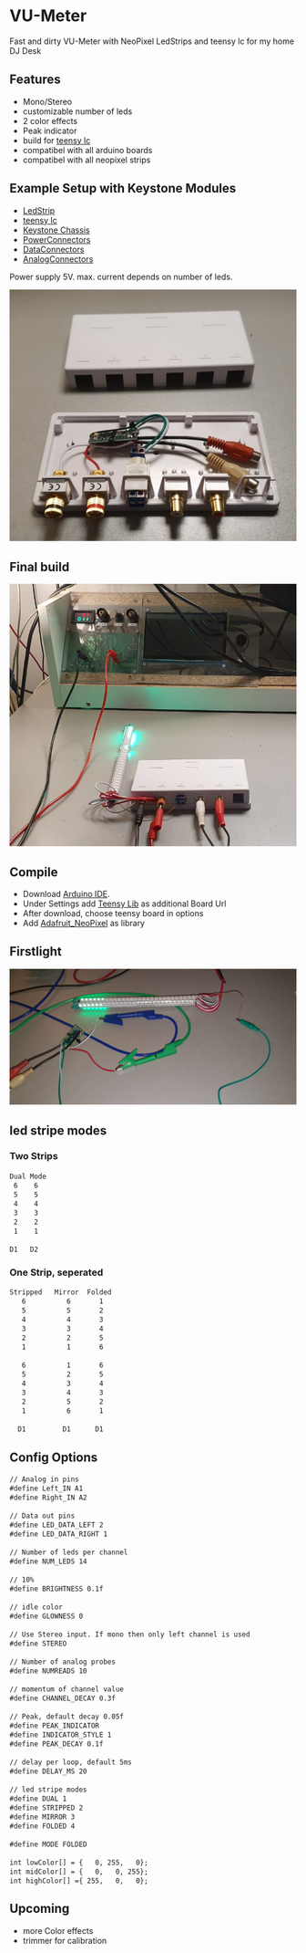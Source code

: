 # VU-Meter
Fast and dirty VU-Meter with NeoPixel LedStrips and teensy lc for my home DJ Desk


## Features
* Mono/Stereo
* customizable number of leds
* 2 color effects
* Peak indicator
* build for [teensy lc](https://www.pjrc.com/teensy/teensyLC.html)
* compatibel with all arduino boards
* compatibel with all neopixel strips


## Example Setup with Keystone Modules
* [LedStrip](https://www.adafruit.com/product/1507)
* [teensy lc](https://www.pjrc.com/teensy/teensyLC.html)
* [Keystone Chassis](https://www.reichelt.de/index.html?ACTION=446&LA=3&nbc=1&q=delock%2086227)
* [PowerConnectors](https://www.reichelt.de/index.html?ACTION=446&LA=446&nbc=1&q=delock%2086303%20)
* [DataConnectors](https://www.reichelt.de/index.html?ACTION=446&LA=446&nbc=1&q=delock%2086323)
* [AnalogConnectors](https://www.reichelt.de/index.html?ACTION=446&LA=446&nbc=1&q=goobay%2079669%20)

Power supply 5V. max. current depends on number of leds.


![Final](/images/keystone_setup.jpeg)

## Final build
![Final](/images/complete.jpeg)



## Compile
* Download [Arduino IDE](https://www.arduino.cc/en/software).
* Under Settings add [Teensy Lib](https://www.pjrc.com/teensy/package_teensy_index.json) as additional Board Url
* After download, choose teensy board in options
* Add [Adafruit_NeoPixel](https://github.com/adafruit/Adafruit_NeoPixel) as library

## Firstlight
![Final](/images/firstlight.jpeg)

## led stripe modes
### Two Strips
```
Dual Mode
 6    6
 5    5
 4    4
 3    3
 2    2
 1    1
 
D1   D2
```
### One Strip, seperated
```
Stripped   Mirror  Folded
   6          6       1
   5          5       2
   4          4       3
   3          3       4
   2          2       5
   1          1       6

   6          1       6
   5          2       5
   4          3       4
   3          4       3
   2          5       2
   1          6       1

  D1         D1      D1
```

## Config Options
```
// Analog in pins
#define Left_IN A1
#define Right_IN A2

// Data out pins
#define LED_DATA_LEFT 2
#define LED_DATA_RIGHT 1

// Number of leds per channel
#define NUM_LEDS 14

// 10%
#define BRIGHTNESS 0.1f

// idle color
#define GLOWNESS 0

// Use Stereo input. If mono then only left channel is used
#define STEREO

// Number of analog probes
#define NUMREADS 10

// momentum of channel value
#define CHANNEL_DECAY 0.3f

// Peak, default decay 0.05f
#define PEAK_INDICATOR
#define INDICATOR_STYLE 1
#define PEAK_DECAY 0.1f

// delay per loop, default 5ms
#define DELAY_MS 20

// led stripe modes
#define DUAL 1
#define STRIPPED 2
#define MIRROR 3
#define FOLDED 4

#define MODE FOLDED

int lowColor[] = {   0, 255,   0};
int midColor[] = {   0,   0, 255};
int highColor[] ={ 255,   0,   0};
```

## Upcoming
* more Color effects
* trimmer for calibration